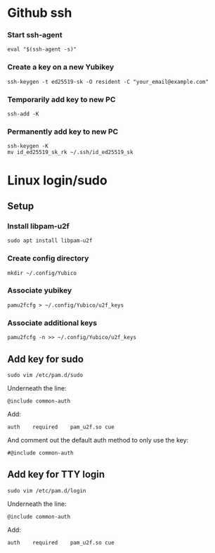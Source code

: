 # Github ssh

### Start ssh-agent

    eval "$(ssh-agent -s)"
    
### Create a key on a new Yubikey

    ssh-keygen -t ed25519-sk -O resident -C "your_email@example.com"

### Temporarily add key to new PC

    ssh-add -K

### Permanently add key to new PC

    ssh-keygen -K
    mv id_ed25519_sk_rk ~/.ssh/id_ed25519_sk

# Linux login/sudo

## Setup

### Install libpam-u2f

    sudo apt install libpam-u2f
    
### Create config directory

    mkdir ~/.config/Yubico
    
### Associate yubikey

    pamu2fcfg > ~/.config/Yubico/u2f_keys
    
### Associate additional keys

    pamu2fcfg -n >> ~/.config/Yubico/u2f_keys
    
## Add key for sudo

    sudo vim /etc/pam.d/sudo

Underneath the line:

    @include common-auth

Add:

	auth	required	pam_u2f.so cue

 And comment out the default auth method to only use the key:

 	#@include common-auth

## Add key for TTY login

	sudo vim /etc/pam.d/login

Underneath the line:

	@include common-auth

Add:

	auth	required	pam_u2f.so cue
